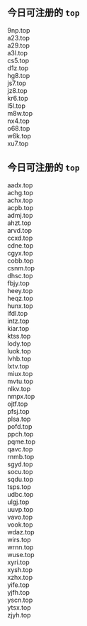 
## 今日可注册的 `top`
>
9np.top   
a23.top   
a29.top   
a3l.top   
cs5.top   
d1z.top   
hg8.top   
js7.top   
jz8.top   
kr6.top   
l5l.top   
m8w.top   
nx4.top   
o68.top   
w6k.top   
xu7.top   


## 今日可注册的 `top`
>
aadx.top   
achg.top   
achx.top   
acpb.top   
admj.top   
ahzt.top   
arvd.top   
ccxd.top   
cdne.top   
cgyx.top   
cobb.top   
csnm.top   
dhsc.top   
fbjy.top   
heey.top   
heqz.top   
hunx.top   
ifdl.top   
intz.top   
kiar.top   
ktss.top   
lody.top   
luok.top   
lvhb.top   
lxtv.top   
miux.top   
mvtu.top   
nlkv.top   
nmpx.top   
ojtf.top   
pfsj.top   
plsa.top   
pofd.top   
ppch.top   
pqme.top   
qavc.top   
rnmb.top   
sgyd.top   
socu.top   
sqdu.top   
tsps.top   
udbc.top   
ulgj.top   
uuvp.top   
vavo.top   
vook.top   
wdaz.top   
wirs.top   
wrnn.top   
wuse.top   
xyri.top   
xysh.top   
xzhx.top   
yife.top   
yjfh.top   
yscn.top   
ytsx.top   
zjyh.top   

